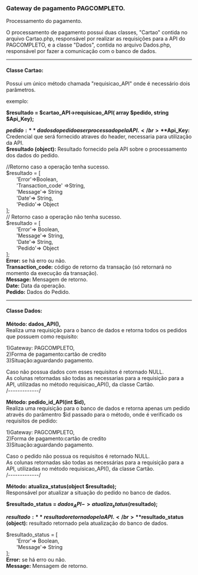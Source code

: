 <h3>Gateway de pagamento PAGCOMPLETO.</h3>
Processamento do pagamento.

O processamento de pagamento possui duas classes, "Cartao" contida no arquivo Cartao.php, responsável por realizar as
requisições para a API do PAGCOMPLETO, e a classe "Dados", contida no arquivo Dados.php, responsável por fazer a comunicação com o banco de dados.
<hr/>

<h4>Classe Cartao:</h4>
Possui um único método chamada "requisicao_API" onde é necessário dois parâmetros.

exemplo:</br> 

**$resultado = $cartao_API->requisicao_API( array $pedido, string $Api_Key);**</br> 

**$pedido:** dados do pedido a ser processado pela API.</br> 
**$Api_Key:** Credencial que será fornecido atraves do header, necessaria para utilização da API.</br> 
**$resultado (object):** Resultado fornecido pela API sobre o processamento dos dados do pedido.</br> 

//Retorno caso a operação tenha sucesso.</br> 
$resultado  = [</br> 
&emsp;&emsp;'Error'=>Boolean,</br> 
&emsp;&emsp;'Transaction_code' =>String,</br>
&emsp;&emsp;'Message'=> String</br> 
&emsp;&emsp;'Date'=> String,</br> 
&emsp;&emsp;'Pedido'=> Object</br> 
];</br> 
// Retorno caso a operação não tenha sucesso.</br> 
$resultado  = [</br> 
&emsp;&emsp;'Error'=> Boolean,</br> 
&emsp;&emsp;'Message'=> String,</br> 
&emsp;&emsp;'Date'=> String,</br> 
&emsp;&emsp;'Pedido'=> Object</br> 
];</br> 
**Error:** se há erro ou não.</br> 
**Transaction_code:** código de retorno da transação (só retornará no momento da execução da transação).</br> 
**Message:** Mensagem de retorno.</br> 
**Date:** Data da operação.</br> 
**Pedido:** Dados do Pedido.</br> 
<hr/>

<h4>Classe Dados:</h4>

**Método: dados_API(),**</br>
Realiza uma requisição para o banco de dados e retorna todos os pedidos que possuem como requisito:

1)Gateway: PAGCOMPLETO,</br> 
2)Forma de pagamento:cartão de credito</br> 
3)Situação:aguardando pagamento.</br> 

Caso não possua dados com esses requisitos é retornado NULL.</br> 
As colunas retornadas são todas as necessarias para a requisição para a API, utilizadas no método requisicao_API(), da classe Cartão.</br> 
/-------------/

**Método: pedido_id_API(int $id),**</br>
Realiza uma requisição para o banco de dados e retorna apenas um pedido através do parâmentro $id passado para o método, onde é verificado os requisitos de pedido:</br> 

1)Gateway: PAGCOMPLETO,</br> 
2)Forma de pagamento:cartão de credito</br> 
3)Situação:aguardando pagamento.</br> 

Caso o pedido não possua os requisitos é retornado NULL.</br> 
As colunas retornadas são todas as necessárias para a requisição para a API, utilizadas no método requisicao_API(), da classe Cartão.</br> 
/-------------/

**Método: atualiza_status(object $resultado);**</br> 
Responsável por atualizar a situação do pedido no banco de dados.</br> 

**$resultado_status = $dados_API->atualiza_status($resultado);**</br> 

**$resultado:** resultado retornado pela API.</br> 
**$resultado_status (object):** resultado retornado pela atualização do banco de dados.</br> 

$resultado_status = [</br> 
&emsp;&emsp;'Error'=> Boolean,</br> 
&emsp;&emsp;'Message'=> String</br> 
];</br> 
**Error:** se há erro ou não.</br> 
**Message:** Mensagem de retorno.</br> 
